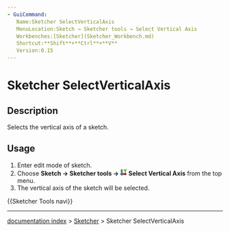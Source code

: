 ```yaml
---
- GuiCommand:
   Name:Sketcher SelectVerticalAxis
   MenuLocation:Sketch → Sketcher tools → Select Vertical Axis
   Workbenches:[Sketcher](Sketcher_Workbench.md)
   Shortcut:**Shift**+**Ctrl**+**V**
   Version:0.15
---
```


# Sketcher SelectVerticalAxis

## Description

Selects the vertical axis of a sketch.

## Usage

1.  Enter edit mode of sketch.
2.  Choose **Sketch → Sketcher tools → <img src=images/Sketcher_SelectVerticalAxis.png style="width:16px"> Select Vertical Axis** from the top menu.
3.  The vertical axis of the sketch will be selected.




 {{Sketcher Tools navi}}

---
[documentation index](../README.md) > [Sketcher](Sketcher_Workbench.md) > Sketcher SelectVerticalAxis
